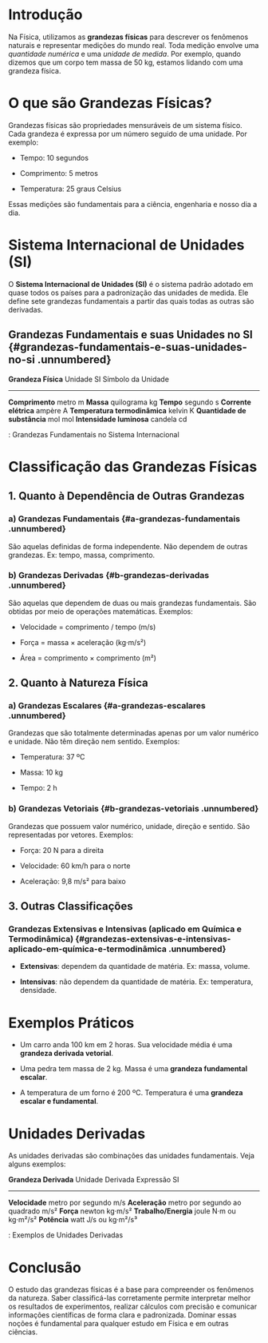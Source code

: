 # Introdução

Na Física, utilizamos as **grandezas físicas** para descrever os
fenômenos naturais e representar medições do mundo real. Toda medição
envolve uma *quantidade numérica* e uma *unidade de medida*. Por
exemplo, quando dizemos que um corpo tem massa de 50 kg, estamos lidando
com uma grandeza física.

# O que são Grandezas Físicas?

Grandezas físicas são propriedades mensuráveis de um sistema físico.
Cada grandeza é expressa por um número seguido de uma unidade. Por
exemplo:

- Tempo: 10 segundos

- Comprimento: 5 metros

- Temperatura: 25 graus Celsius

Essas medições são fundamentais para a ciência, engenharia e nosso dia a
dia.

# Sistema Internacional de Unidades (SI)

O **Sistema Internacional de Unidades (SI)** é o sistema padrão adotado
em quase todos os países para a padronização das unidades de medida. Ele
define sete grandezas fundamentais a partir das quais todas as outras
são derivadas.

## Grandezas Fundamentais e suas Unidades no SI {#grandezas-fundamentais-e-suas-unidades-no-si .unnumbered}

  **Grandeza Física**             Unidade SI   Símbolo da Unidade
  ------------------------------- ------------ --------------------
  **Comprimento**                 metro        m
  **Massa**                       quilograma   kg
  **Tempo**                       segundo      s
  **Corrente elétrica**           ampère       A
  **Temperatura termodinâmica**   kelvin       K
  **Quantidade de substância**    mol          mol
  **Intensidade luminosa**        candela      cd

  : Grandezas Fundamentais no Sistema Internacional

# Classificação das Grandezas Físicas

## 1. Quanto à Dependência de Outras Grandezas

### a) Grandezas Fundamentais {#a-grandezas-fundamentais .unnumbered}

São aquelas definidas de forma independente. Não dependem de outras
grandezas. Ex: tempo, massa, comprimento.

### b) Grandezas Derivadas {#b-grandezas-derivadas .unnumbered}

São aquelas que dependem de duas ou mais grandezas fundamentais. São
obtidas por meio de operações matemáticas. Exemplos:

- Velocidade = comprimento / tempo (m/s)

- Força = massa × aceleração (kg·m/s²)

- Área = comprimento × comprimento (m²)

## 2. Quanto à Natureza Física

### a) Grandezas Escalares {#a-grandezas-escalares .unnumbered}

Grandezas que são totalmente determinadas apenas por um valor numérico e
unidade. Não têm direção nem sentido. Exemplos:

- Temperatura: 37 ºC

- Massa: 10 kg

- Tempo: 2 h

### b) Grandezas Vetoriais {#b-grandezas-vetoriais .unnumbered}

Grandezas que possuem valor numérico, unidade, direção e sentido. São
representadas por vetores. Exemplos:

- Força: 20 N para a direita

- Velocidade: 60 km/h para o norte

- Aceleração: 9,8 m/s² para baixo

## 3. Outras Classificações

### Grandezas Extensivas e Intensivas (aplicado em Química e Termodinâmica) {#grandezas-extensivas-e-intensivas-aplicado-em-química-e-termodinâmica .unnumbered}

- **Extensivas**: dependem da quantidade de matéria. Ex: massa, volume.

- **Intensivas**: não dependem da quantidade de matéria. Ex:
  temperatura, densidade.

# Exemplos Práticos

- Um carro anda 100 km em 2 horas. Sua velocidade média é uma **grandeza
  derivada vetorial**.

- Uma pedra tem massa de 2 kg. Massa é uma **grandeza fundamental
  escalar**.

- A temperatura de um forno é 200 ºC. Temperatura é uma **grandeza
  escalar e fundamental**.

# Unidades Derivadas

As unidades derivadas são combinações das unidades fundamentais. Veja
alguns exemplos:

  **Grandeza Derivada**   Unidade Derivada                Expressão SI
  ----------------------- ------------------------------- -----------------
  **Velocidade**          metro por segundo               m/s
  **Aceleração**          metro por segundo ao quadrado   m/s²
  **Força**               newton                          kg·m/s²
  **Trabalho/Energia**    joule                           N·m ou kg·m²/s²
  **Potência**            watt                            J/s ou kg·m²/s³

  : Exemplos de Unidades Derivadas

# Conclusão

O estudo das grandezas físicas é a base para compreender os fenômenos da
natureza. Saber classificá-las corretamente permite interpretar melhor
os resultados de experimentos, realizar cálculos com precisão e
comunicar informações científicas de forma clara e padronizada. Dominar
essas noções é fundamental para qualquer estudo em Física e em outras
ciências.
